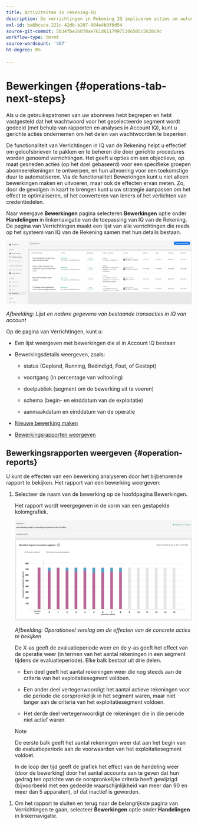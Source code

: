```yaml
---
title: Activiteiten in rekening-IQ
description: De verrichtingen in Rekening IQ impliceren acties om automatiserings en bulkverrichtingen op abonneerekeningen uit te voeren en hun gevolgen te volgen.
exl-id: ba6bceca-221c-42db-b207-804e4b9f6d54
source-git-commit: 5b34fbe26078ae761d61179975366505c5628c9c
workflow-type: tm+mt
source-wordcount: '467'
ht-degree: 0%

---
```


# Bewerkingen {#operations-tab-next-steps}

Als u de gebruikspatronen van uw abonnees hebt begrepen en hebt vastgesteld dat het wachtwoord voor het geselecteerde segment wordt gedeeld (met behulp van rapporten en analyses in Account IQ), kunt u gerichte acties ondernemen om het delen van wachtwoorden te beperken.

De functionaliteit van Verrichtingen in IQ van de Rekening helpt u effectief om geloofsbrieven te pakken en te beheren die door gerichte procedures worden genoemd verrichtingen. Het geeft u opties om een objectieve, op maat gesneden acties (op het doel gebaseerd) voor een specifieke groepen abonneerekeningen te ontwerpen, en hun uitvoering voor een toekomstige duur te automatiseren. Via de functionaliteit Bewerkingen kunt u niet alleen bewerkingen maken en uitvoeren, maar ook de effecten ervan meten. Zo, door de gevolgen in kaart te brengen kunt u uw strategie aanpassen om het effect te optimaliseren, of het converteren van leners of het verlichten van credentiedelen.

Naar weergave **Bewerkingen** pagina selecteren **Bewerkingen** optie onder **Handelingen** in linkernavigatie van de toepassing van IQ van de Rekening. De pagina van Verrichtingen maakt een lijst van alle verrichtingen die reeds op het systeem van IQ van de Rekening samen met hun details bestaan.

![](assets/operations-page.png)

*Afbeelding: Lijst en nadere gegevens van bestaande transacties in IQ van account*

Op de pagina van Verrichtingen, kunt u:

* Een lijst weergeven met bewerkingen die al in Account IQ bestaan

* Bewerkingsdetails weergeven, zoals:

   * status (Gepland, Running, Beëindigd, Fout, of Gestopt)

   * voortgang (in percentage van voltooiing)

   * doelpubliek (segment om de bewerking uit te voeren)

   * schema (begin- en einddatum van de exploitatie)

   * aanmaakdatum en einddatum van de operatie

* [Nieuwe bewerking maken](/help/AccountIQ/operation-affecting-user-segment.md)

* [Bewerkingsrapporten weergeven](#operation-reports)

<!--* Search from the list of operations using Search field

* Stop an operation.

* Create a duplicate operation.

* [Configure columns of Operations details page](#configure-columns)-->

## Bewerkingsrapporten weergeven {#operation-reports}

U kunt de effecten van een bewerking analyseren door het bijbehorende rapport te bekijken. Het rapport van een bewerking weergeven:

1. Selecteer de naam van de bewerking op de hoofdpagina Bewerkingen.

   Het rapport wordt weergegeven in de vorm van een gestapelde kolomgrafiek.

   ![](assets/operation-impact-report.png)

   *Afbeelding: Operationeel verslag om de effecten van de concrete acties te bekijken*

   De X-as geeft de evaluatieperiode weer en de y-as geeft het effect van de operatie weer (in termen van het aantal rekeningen in een segment tijdens de evaluatieperiode). Elke balk bestaat uit drie delen.

   * Een deel geeft het aantal rekeningen weer die nog steeds aan de criteria van het exploitatiesegment voldoen.

   * Een ander deel vertegenwoordigt het aantal actieve rekeningen voor die periode die oorspronkelijk in het segment waren, maar niet langer aan de criteria van het exploitatiesegment voldoen.

   * Het derde deel vertegenwoordigt de rekeningen die in die periode niet actief waren.
   >[!NOTE]
   >
   >De eerste balk geeft het aantal rekeningen weer dat aan het begin van de evaluatieperiode aan de voorwaarden van het exploitatiesegment voldoet.

   In de loop der tijd geeft de grafiek het effect van de handeling weer (door de bewerking) door het aantal accounts aan te geven dat hun gedrag ten opzichte van de oorspronkelijke criteria heeft gewijzigd (bijvoorbeeld met een gedeelde waarschijnlijkheid van meer dan 90 en meer dan 5 apparaten), of dat inactief is geworden.

<!--For example, in the above image the variable on the y-axis is number of accounts. Looking at the graph you can compare the number of accounts that are in the operations' segment versus the number of accounts that are outside the operations segment at a particular time (such as week 2nd of the operations evaluation period). Therefore, you can analyze how over the evaluation period do number of accounts vary within the operation segment and outside the segment.

So, if your operation was to send out warning emails to suspecting accounts, and accounts in operations segment were those with sharing probability more than 90 and using more than 5 devices to stream content, then in the beginning of the evaluation period accounts in segment are more than 17 thousand. This number changes over the evaluation period as shown in the graph, thereby indicating the impact of operation. Based on the evaluation, you can take remedial measures on suspecting accounts, or continue with the operation, or adjust your strategy for better outcomes to curb credential sharing.-->

1. Om het rapport te sluiten en terug naar de belangrijkste pagina van Verrichtingen te gaan, selecteer **Bewerkingen** optie onder **Handelingen** in linkernavigatie.

<!--

![](assets/operations-details.png)

*Figure: Operation details*
## Configure columns {#configure-columns}

You can select the icon to **Configure columns** on the top of the operations table.

![](assets/config-columns.png)

*Figure: Configure columns of Operations details page*-->